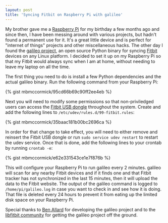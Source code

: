 ```yaml
---
layout: post
title: 'Syncing Fitbit on Raspberry Pi with galileo'
---
```


My brother gave me a [Raspberry Pi](http://www.raspberrypi.org/) for my birthday a few months ago and since then, I have been messing around with various projects, but hadn't found a permanent use for it. It's a great little device and is perfect for "internet of things" projects and other miscellaneous hacks. The other day I found the [galileo project](https://bitbucket.org/benallard/galileo), an open source Python binary for syncing [Fitbit](https://www.fitbit.com/) devices on any Linux platform. I decided to set it up on my Raspberry Pi so that my Fitbit would always sync when I am at home, without needing to leave my laptop on all the time.

The first thing you need to do is install a few Python dependencies and the actual galileo binary. Run the following command from your Raspberry Pi:

{% gist mbmccormick/95cd66b69c90ff2ee4eb %}

Next you will need to modify some permissions so that non-priviledged users can access the [Fitbit USB dongle](https://help.fitbit.com/articles/en_US/Help_article/What-is-the-wireless-sync-dongle-and-how-do-I-use-it/) throughout the system. Create and add the following lines to `/etc/udev/rules.d/99-fitbit.rules`:

{% gist mbmccormick/35baac181b00bc2696ca %}

In order for that change to take effect, you will need to either remove and reinsert the Fitbit USB dongle or run `sudo service udev restart` to restart the udev service. Once that is done, add the following lines to your crontab by running `crontab -e`:

{% gist mbmccormick/e62e331543ce1e7f876b %}

This will configure your Raspberry Pi to run galileo every 2 minutes. galileo will scan for any nearby Fitbit devices and if it finds one and that Fitbit tracker has not synchronized in the last 15 minutes, then it will upload the data to the Fitbit website. The output of the galileo command is logged to `/home/pi/galileo.log` in case you want to check in and see how it is doing. That file is deleted every 24 hours to prevent it from eating up the limited disk space on your Raspberry Pi.

Special thanks to [Ben Allard](https://bitbucket.org/benallard) for developing the galileo project and to the [libfitbit community](https://github.com/openyou/libfitbit/issues/46) for getting the galileo project off the ground.
